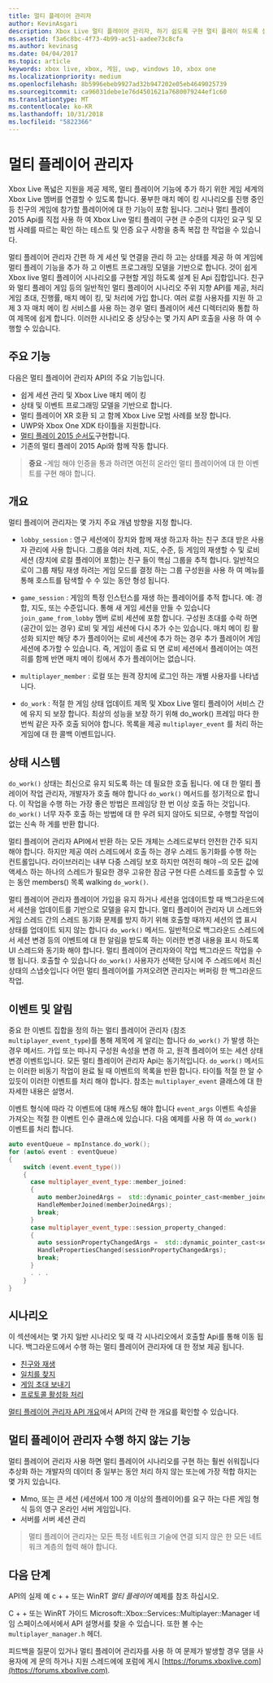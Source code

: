 ```yaml
---
title: 멀티 플레이어 관리자
author: KevinAsgari
description: Xbox Live 멀티 플레이어 관리자, 하기 쉽도록 구현 멀티 플레이 하도록 설계 하는 높은 수준의 API에 알아봅니다.
ms.assetid: f3a6c8bc-4f73-4b99-ac51-aadee73c8cfa
ms.author: kevinasg
ms.date: 04/04/2017
ms.topic: article
keywords: xbox live, xbox, 게임, uwp, windows 10, xbox one
ms.localizationpriority: medium
ms.openlocfilehash: 8b5996ebeb9927ad32b947202e05eb4649025739
ms.sourcegitcommit: ca96031debe1e76d4501621a7680079244ef1c60
ms.translationtype: MT
ms.contentlocale: ko-KR
ms.lasthandoff: 10/31/2018
ms.locfileid: "5822366"
---
```

# <a name="multiplayer-manager"></a>멀티 플레이어 관리자

Xbox Live 폭넓은 지원을 제공 제목, 멀티 플레이어 기능에 추가 하기 위한 게임 세계의 Xbox Live 멤버를 연결할 수 있도록 합니다.  풍부한 매치 메이 킹 시나리오를 진행 중인 등 친구의 게임에 참가할 플레이어에 대 한 기능이 포함 됩니다. 그러나 멀티 플레이 2015 Api를 직접 사용 하 여 Xbox Live 멀티 플레이 구현 큰 수준의 디자인 요구 및 모범 사례를 따르는 확인 하는 테스트 및 인증 요구 사항을 충족 복잡 한 작업을 수 있습니다.

멀티 플레이어 관리자 간편 하 게 세션 및 연결을 관리 하 고는 상태를 제공 하 여 게임에 멀티 플레이 기능을 추가 하 고 이벤트 프로그래밍 모델을 기반으로 합니다. 것이 쉽게 Xbox live 멀티 플레이어 시나리오를 구현할 게임 하도록 설계 된 Api 집합입니다. 친구와 멀티 플레이 게임 등의 일반적인 멀티 플레이어 시나리오 주위 지향 API를 제공, 처리 게임 초대, 진행률, 매치 메이 킹, 및 처리에 가입 합니다. 여러 로컬 사용자를 지원 하 고 제 3 자 매치 메이 킹 서비스를 사용 하는 경우 멀티 플레이어 세션 디렉터리와 통합 하 여 제목에 쉽게 합니다. 이러한 시나리오 중 상당수는 몇 가지 API 호출을 사용 하 여 수행할 수 있습니다.

## <a name="key-features"></a>주요 기능
다음은 멀티 플레이어 관리자 API의 주요 기능입니다.

* 쉽게 세션 관리 및 Xbox Live 매치 메이 킹
* 상태 및 이벤트 프로그래밍 모델을 기반으로 합니다.
* 멀티 플레이어 XR 호환 되 고 함께 Xbox Live 모범 사례를 보장 합니다.
* UWP와 Xbox One XDK 타이틀을 지원합니다.
* [멀티 플레이 2015 순서도](https://developer.xboxlive.com/en-us/platform/development/education/Documents/Xbox%20One%20Multiplayer%202015%20Developer%20Flowcharts.aspx)구현합니다.
* 기존의 멀티 플레이 2015 Api와 함께 작동 합니다.

>**중요** -게임 해야 인증을 통과 하려면 여전히 온라인 멀티 플레이어에 대 한 이벤트를 구현 해야 합니다.

## <a name="overview"></a>개요
멀티 플레이어 관리자는 몇 가지 주요 개념 방향을 지정 합니다.
* `lobby_session` : 영구 세션에이 장치와 함께 재생 하고자 하는 친구 초대 받은 사용자 관리에 사용 합니다. 그룹을 여러 차례, 지도, 수준, 등 게임의 재생할 수 및 로비 세션 (장치에 로컬 플레이어 포함)는 친구 들이 핵심 그룹을 추적 합니다. 일반적으로이 그룹 채팅 재생 하려는 게임 모드를 결정 하는 그룹 구성원을 사용 하 여 메뉴를 통해 호스트를 탐색할 수 수 있는 동안 형성 됩니다.

* `game_session` : 게임의 특정 인스턴스를 재생 하는 플레이어를 추적 합니다. 예: 경합, 지도, 또는 수준입니다. 통해 새 게임 세션을 만들 수 있습니다 `join_game_from_lobby` 멤버 로비 세션에 포함 합니다.  구성원 초대를 수락 하면 (공간이 있는 경우) 로비 및 게임 세션에 다시 추가 수는 있습니다. 매치 메이 킹 활성화 되지만 해당 추가 플레이어는 로비 세션에 추가 하는 경우 추가 플레이어 게임 세션에 추가할 수 있습니다. 즉, 게임이 종료 되 면 로비 세션에서 플레이어는 여전히를 함께 반면 매치 메이 킹에서 추가 플레이어는 없습니다.

* `multiplayer_member` : 로컬 또는 원격 장치에 로그인 하는 개별 사용자를 나타냅니다.

* `do_work` : 적절 한 게임 상태 업데이트 제목 및 Xbox Live 멀티 플레이어 서비스 간에 유지 되 보장 합니다. 최상의 성능을 보장 하기 위해 do_work() 프레임 마다 한 번씩 같은 자주 호출 되어야 합니다. 목록을 제공 `multiplayer_event` 를 처리 하는 게임에 대 한 콜백 이벤트입니다.

## <a name="state-machine"></a>상태 시스템
`do_work()` 상태는 최신으로 유지 되도록 하는 데 필요한 호출 됩니다.  에 대 한 멀티 플레이어 작업 관리자, 개발자가 호출 해야 합니다 `do_work()` 메서드를 정기적으로 합니다. 이 작업을 수행 하는 가장 좋은 방법은 프레임당 한 번 이상 호출 하는 것입니다. `do_work()` 너무 자주 호출 하는 방법에 대 한 우려 되지 않아도 되므로, 수행할 작업이 없는 신속 하 게를 반환 합니다.

멀티 플레이어 관리자 API에서 반환 하는 모든 개체는 스레드로부터 안전한 간주 되지 해야 합니다. 하지만 제공 여러 스레드에서 호출 하는 경우 스레드 동기화를 수행 하는 컨트롤입니다. 라이브러리는 내부 다중 스레딩 보호 하지만 여전히 해야 –의 모든 값에 액세스 하는 하나의 스레드가 필요한 경우 고유한 잠금 구현 다른 스레드를 호출할 수 있는 동안 members() 목록 walking `do_work()`.

멀티 플레이어 관리자 플레이어 가입을 유지 하거나 세션을 업데이트할 때 백그라운드에서 세션을 업데이트를 기반으로 모델을 유지 합니다. 멀티 플레이어 관리자 UI 스레드와 게임 스레드 간의 스레드 동기화 문제를 방지 하기 위해 호출할 때까지 세션의 앱 표시 상태를 업데이트 되지 않는 합니다 `do_work()` 메서드. 일반적으로 백그라운드 스레드에서 세션 변경 등의 이벤트에 대 한 알림을 받도록 하는 이러한 변경 내용을 표시 하도록 UI 스레드와 동기화 해야 합니다. 멀티 플레이어 관리자와이 작업 백그라운드 작업을 수행 됩니다.  호출할 수 있습니다 `do_work()` 사용자가 선택한 당시에 주 스레드에서 최신 상태의 스냅숏입니다 어떤 멀티 플레이어를 가져오려면 관리자는 버퍼링 한 백그라운드 작업.

## <a name="events-and-notifications"></a>이벤트 및 알림
중요 한 이벤트 집합을 정의 하는 멀티 플레이어 관리자 (참조 `multiplayer_event_type`)를 통해 제목에 게 알리는 합니다 `do_work()` 가 발생 하는 경우 메서드. 가입 또는 떠나지 구성원 속성을 변경 하 고, 원격 플레이어 또는 세션 상태 변경 이벤트입니다. 모든 멀티 플레이어 관리자 Api는 동기적입니다. `do_work()` 메서드는 이러한 비동기 작업이 완료 될 때 이벤트의 목록을 반환 합니다. 타이틀 적절 한 알 수 있듯이 이러한 이벤트를 처리 해야 합니다. 참조는 `multiplayer_event` 클래스에 대 한 자세한 내용은 설명서.

이벤트 형식에 따라 각 이벤트에 대해 캐스팅 해야 합니다 `event_args` 이벤트 속성을 가져오는 적절 한 이벤트 인수 클래스에 있습니다. 다음 예제를 사용 하 여 `do_work()` 이벤트를 처리 합니다.

```cpp
auto eventQueue = mpInstance.do_work();
for (auto& event : eventQueue)
{
    switch (event.event_type())
    {
      case multiplayer_event_type::member_joined:
      {
        auto memberJoinedArgs =  std::dynamic_pointer_cast<member_joined_event_args>(event.event_args());
        HandleMemberJoined(memberJoinedArgs);
        break;
      }
      case multiplayer_event_type::session_property_changed:
      {
        auto sessionPropertyChangedArgs =  std::dynamic_pointer_cast<session_property_changed_event_args>(event.event_args());
        HandlePropertiesChanged(sessionPropertyChangedArgs);
        break;
      }
      . . .
    }
}

```

## <a name="scenarios"></a>시나리오

이 섹션에서는 몇 가지 일반 시나리오 및 때 각 시나리오에서 호출할 Api를 통해 이동 됩니다.  백그라운드에서 수행 하는 멀티 플레이어 관리자에 대 한 정보 제공 됩니다.

* [친구와 재생](multiplayer-manager/play-multiplayer-with-friends.md)
* [일치를 찾지](multiplayer-manager/play-multiplayer-with-matchmaking.md)
* [게임 초대 보내기](multiplayer-manager/send-game-invites.md)
* [프로토콜 활성화 처리](multiplayer-manager/handle-protocol-activation.md)

[멀티 플레이어 관리자 API 개요](multiplayer-manager/multiplayer-manager-api-overview.md)에서 API의 간략 한 개요를 확인할 수 있습니다.

## <a name="what-multiplayer-manager-does-not-do"></a>멀티 플레이어 관리자 수행 하지 않는 기능
멀티 플레이어 관리자 사용 하면 멀티 플레이어 시나리오를 구현 하는 훨씬 쉬워집니다 추상화 하는 개발자의 데이터 중 일부는 동안 처리 하지 않는 또는에 가장 적합 하지는 몇 가지 있습니다.

* Mmo, 또는 큰 세션 (세션에서 100 개 이상의 플레이어)를 요구 하는 다른 게임 형식 등의 영구 온라인 서버 게임입니다.
* 서버를 서버 세션 관리

>멀티 플레이어 관리자는 모든 특정 네트워크 기술에 연결 되지 않은 한 모든 네트워크 계층의 협력 해야 합니다.

## <a name="next-steps"></a>다음 단계

API의 실제 예 c + + 또는 WinRT *멀티 플레이어* 예제를 참조 하십시오.

C + + 또는 WinRT 가이드 Microsoft::Xbox::Services::Multiplayer::Manager 네임 스페이스에서에서 API 설명서를 찾을 수 있습니다.  또한 볼 수는 `multiplayer_manager.h` 헤더.

피드백을 질문이 있거나 멀티 플레이어 관리자를 사용 하 여 문제가 발생할 경우 댐을 사용자에 게 문의 하거나 지원 스레드에에 포럼에 게시 [https://forums.xboxlive.com](https://forums.xboxlive.com).
